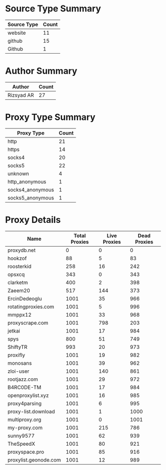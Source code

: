# Source Type Summary

| Source Type | Count |
|-------------|-------|
| website | 11 |
| github | 15 |
| Github | 1 |


# Author Summary

| Author | Count |
|--------|-------|
| Rizsyad AR | 27 |


# Proxy Type Summary

| Proxy Type | Count |
|------------|-------|
| http | 21 |
| https | 14 |
| socks4 | 20 |
| socks5 | 22 |
| unknown | 4 |
| http_anonymous | 1 |
| socks4_anonymous | 1 |
| socks5_anonymous | 1 |


# Proxy Details

| Name | Total Proxies | Live Proxies | Dead Proxies |
|------|---------------|--------------|---------------|
| proxydb.net | 0 | 0 | 0 |
| hookzof | 88 | 5 | 83 |
| roosterkid | 258 | 16 | 242 |
| opsxcq | 343 | 0 | 343 |
| clarketm | 400 | 2 | 398 |
| Zaeem20 | 517 | 144 | 373 |
| ErcinDedeoglu | 1001 | 35 | 966 |
| rotatingproxies.com | 1001 | 5 | 996 |
| mmppx12 | 1001 | 33 | 968 |
| proxyscrape.com | 1001 | 798 | 203 |
| jetkai | 1001 | 17 | 984 |
| spys | 800 | 51 | 749 |
| ShiftyTR | 993 | 20 | 973 |
| proxifly | 1001 | 19 | 982 |
| monosans | 1001 | 39 | 962 |
| zloi-user | 1001 | 140 | 861 |
| rootjazz.com | 1001 | 29 | 972 |
| B4RC0DE-TM | 1001 | 17 | 984 |
| openproxylist.xyz | 1001 | 16 | 985 |
| proxy4parsing | 1001 | 6 | 995 |
| proxy-list.download | 1001 | 1 | 1000 |
| multiproxy.org | 1001 | 0 | 1001 |
| my-proxy.com | 1001 | 215 | 786 |
| sunny9577 | 1001 | 62 | 939 |
| TheSpeedX | 1001 | 80 | 921 |
| proxyspace.pro | 1001 | 85 | 916 |
| proxylist.geonode.com | 1001 | 12 | 989 |
